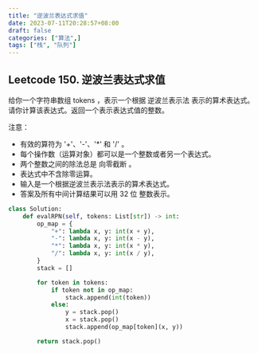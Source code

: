 ```yaml
---
title: "逆波兰表达式求值"
date: 2023-07-11T20:28:57+08:00
draft: false
categories: ["算法",]
tags: ["栈", "队列"]
---
```


## Leetcode 150. 逆波兰表达式求值
给你一个字符串数组 tokens ，表示一个根据 逆波兰表示法 表示的算术表达式。
请你计算该表达式。返回一个表示表达式值的整数。

注意：
* 有效的算符为 '+'、'-'、'*' 和 '/' 。
* 每个操作数（运算对象）都可以是一个整数或者另一个表达式。
* 两个整数之间的除法总是 向零截断 。
* 表达式中不含除零运算。
* 输入是一个根据逆波兰表示法表示的算术表达式。
* 答案及所有中间计算结果可以用 32 位 整数表示。

<!--more-->

```python
class Solution:
    def evalRPN(self, tokens: List[str]) -> int:
        op_map = {
            "+": lambda x, y: int(x + y), 
            "-": lambda x, y: int(x - y),
            "*": lambda x, y: int(x * y),
            "/": lambda x, y: int(x / y),
        }
        stack = []

        for token in tokens:
            if token not in op_map:
                stack.append(int(token))
            else:
                y = stack.pop()
                x = stack.pop()
                stack.append(op_map[token](x, y))

        return stack.pop()

```
